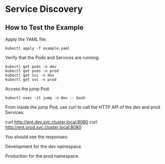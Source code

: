 # Service Discovery


## How to Test the Example
Apply the YAML file:  

`kubectl apply -f example.yaml`

Verify that the Pods and Services are running:


`kubectl get pods -n dev`  
`kubectl get pods -n prod`  
`kubectl get svc -n dev`  
`kubectl get svc -n prod`

Access the jump Pod:

`kubectl exec -it jump -n dev -- bash`

From inside the jump Pod, use curl to call the HTTP API of the dev and prod Services:


curl http://ent.dev.svc.cluster.local:8080
curl http://ent.prod.svc.cluster.local:8080


You should see the responses:

Development for the dev namespace.

Production for the prod namespace.